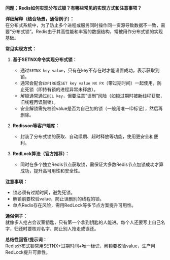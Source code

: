 **问题：Redis如何实现分布式锁？有哪些常见的实现方式和注意事项？**

**详细解释（结合场景，通俗例子）：**  
在分布式系统中，为了防止多个进程或服务同时操作同一资源导致数据不一致，需要“分布式锁”。Redis由于其高性能和丰富的数据结构，常被用作分布式锁的实现基础。

**常见实现方式：**

1. **基于SETNX命令实现分布式锁：**
   - 通过`SETNX key value`，只有在key不存在时才能设置成功，表示获取到锁。
   - 通常会配合`EXPIRE`或`SET key value NX PX`（带过期时间）一起使用，防止死锁（即持有锁的进程异常未释放）。
   - 解锁通常通过`DEL key`，但要注意“误删”风险（如锁过期时被新线程获取，旧线程再误删锁）。
   - 安全解锁需先校验value是否为自己加的锁（一般用唯一ID标记），然后再删除。

2. **Redisson等客户端库：**
   - 封装了分布式锁的获取、自动续期、超时释放等功能，使用更安全和便利。

3. **RedLock算法（官方推荐）：**
   - 同时在多个独立Redis节点获取锁，需保证大多数Redis节点加锁成功才算成功，提升高可用性和安全性。

**注意事项：**
- 锁必须有过期时间，避免死锁。
- 解锁前要校验value，防止误删别的线程的锁。
- 单点Redis存在风险，需用RedLock等多节点方案提升可用性。

**通俗例子：**  
就像多人抢占会议室钥匙，只有第一个拿到钥匙的人能进。每个人还要写上自己名字，归还时要核对名字，防止别人抢走或误还。

**总结性回答/提示词：**  
Redis分布式锁常用SETNX+过期时间+唯一标识，解锁要校验value，生产用RedLock提升可靠性。



